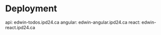 # Deployment

api: edwin-todos.ipd24.ca
angular: edwin-angular.ipd24.ca
react: edwin-react.ipd24.ca
